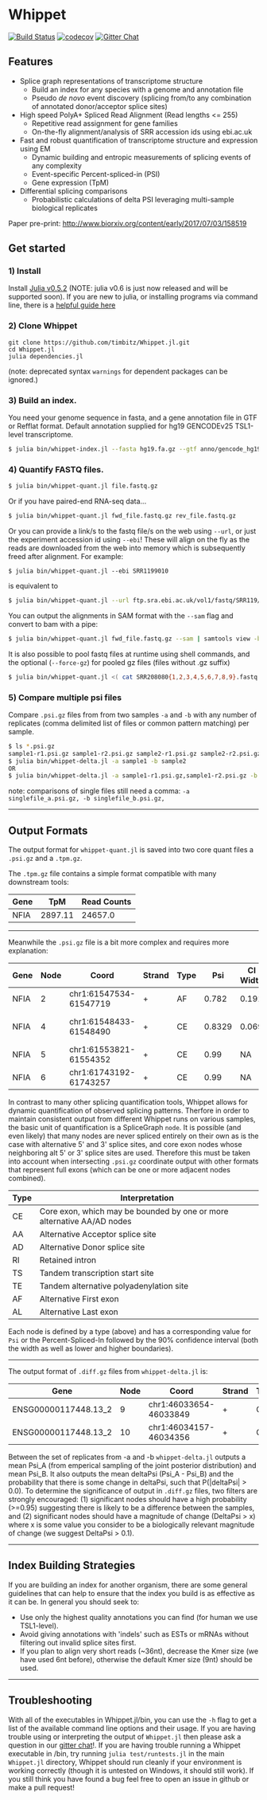 # Whippet

[![Build Status](https://travis-ci.com/timbitz/Whippet.jl.svg?token=R7mZheNGhsReQ7hn2gdf&branch=master)](https://travis-ci.com/timbitz/Whippet.jl)
[![codecov](https://codecov.io/gh/timbitz/Whippet.jl/branch/master/graph/badge.svg?token=RKE7BSr47v)](https://codecov.io/gh/timbitz/Whippet.jl)
[![Gitter Chat](https://img.shields.io/gitter/room/nwjs/nw.js.svg)](https://gitter.im/Whippet-jl/Lobby)

## Features
- Splice graph representations of transcriptome structure
  - Build an index for any species with a genome and annotation file
  - Pseudo _de novo_ event discovery (splicing from/to any combination of annotated donor/acceptor splice sites)
- High speed PolyA+ Spliced Read Alignment (Read lengths <= 255)
  - Repetitive read assignment for gene families
  - On-the-fly alignment/analysis of SRR accession ids using ebi.ac.uk
- Fast and robust quantification of transcriptome structure and expression using EM
  - Dynamic building and entropic measurements of splicing events of any complexity
  - Event-specific Percent-spliced-in (PSI)
  - Gene expression (TpM)
- Differential splicing comparisons
  - Probabilistic calculations of delta PSI leveraging multi-sample biological replicates

Paper pre-print: http://www.biorxiv.org/content/early/2017/07/03/158519

## Get started

### 1) Install 
Install [Julia v0.5.2](https://julialang.org/downloads/oldreleases.html) (NOTE: julia v0.6 is just now released and will be supported soon).  If you are new to julia, or installing programs via command line, there is a [helpful guide here](https://en.wikibooks.org/wiki/Introducing_Julia/Getting_started)

### 2) Clone Whippet

```
git clone https://github.com/timbitz/Whippet.jl.git
cd Whippet.jl
julia dependencies.jl
```
(note: deprecated syntax `warnings` for dependent packages can be ignored.)

### 3) Build an index.  
You need your genome sequence in fasta, and a gene annotation file in GTF or Refflat format. Default annotation supplied for hg19 GENCODEv25 TSL1-level transcriptome.

```bash
$ julia bin/whippet-index.jl --fasta hg19.fa.gz --gtf anno/gencode_hg19.v25.tsl1.gtf.gz
```

### 4) Quantify FASTQ files.
```bash
$ julia bin/whippet-quant.jl file.fastq.gz
```

Or if you have paired-end RNA-seq data...
```bash
$ julia bin/whippet-quant.jl fwd_file.fastq.gz rev_file.fastq.gz
```

Or you can provide a link/s to the fastq file/s on the web using `--url`, or just the experiment accession id using `--ebi`!  These will align on the fly as the reads are downloaded from the web into memory which is subsequently freed after alignment. For example:
```
$ julia bin/whippet-quant.jl --ebi SRR1199010
```
is equivalent to
```bash
$ julia bin/whippet-quant.jl --url ftp.sra.ebi.ac.uk/vol1/fastq/SRR119/000/SRR1199010/SRR1199010.fastq.gz
```

You can output the alignments in SAM format with the `--sam` flag and convert to bam with a pipe:
```bash
$ julia bin/whippet-quant.jl fwd_file.fastq.gz --sam | samtools view -bS - > fwd_file.bam
```

It is also possible to pool fastq files at runtime using shell commands, and the optional (`--force-gz`) for pooled gz files (files without .gz suffix)
```bash
$ julia bin/whippet-quant.jl <( cat SRR208080{1,2,3,4,5,6,7,8,9}.fastq.gz ) --force-gz -o SRR208080_1-9
```

### 5) Compare multiple psi files
Compare `.psi.gz` files from from two samples `-a` and `-b` with any number of replicates (comma delimited list of files or common pattern matching) per sample.
```bash
$ ls *.psi.gz
sample1-r1.psi.gz sample1-r2.psi.gz sample2-r1.psi.gz sample2-r2.psi.gz
$ julia bin/whippet-delta.jl -a sample1 -b sample2
OR
$ julia bin/whippet-delta.jl -a sample1-r1.psi.gz,sample1-r2.psi.gz -b sample2-r1.psi.gz,sample2-r2.psi.gz
```
note: comparisons of single files still need a comma: `-a singlefile_a.psi.gz, -b singlefile_b.psi.gz,`

---

## Output Formats

The output format for `whippet-quant.jl` is saved into two core quant files a `.psi.gz` and a `.tpm.gz`.

The `.tpm.gz` file contains a simple format compatible with many downstream tools:

Gene | TpM | Read Counts
---- | --- | -----------
NFIA | 2897.11 | 24657.0

---

Meanwhile the `.psi.gz` file is a bit more complex and requires more explanation:

Gene | Node | Coord | Strand | Type | Psi | CI Width | CI Lo,Hi | Total Reads | Complexity | Entropy | Inc Paths | Exc Paths
---- | ---- | ----- | ------ | ---- | --- | -------- | -------- | ----------- | ---------- | ------- | --------- | ---------
NFIA | 2 | chr1:61547534-61547719 | + | AF | 0.782 | 0.191 | 0.669,0.86 | 49.0 | K1 | 0.756 | 2-4-5:0.782 | 1-5:0.218
NFIA | 4 | chr1:61548433-61548490 | + | CE | 0.8329 | 0.069 | 0.795,0.864 | 318.0 | K2 | 1.25 | 2-4-5:0.3342,3-4-5:0.4987 | 1-5:0.1671
NFIA | 5 | chr1:61553821-61554352 | + | CE | 0.99 | NA | NA | NA | NA | NA | NA | NA
NFIA | 6 | chr1:61743192-61743257 | + | CE | 0.99 | NA | NA | NA | NA | NA | NA | NA

In contrast to many other splicing quantification tools, Whippet allows for dynamic quantification of observed splicing patterns.  Therfore in order to maintain consistent output from different Whippet runs on various samples, the basic unit of quantification is a SpliceGraph `node`.  It is possible (and even likely) that many nodes are never spliced entirely on their own as is the case with alternative 5' and 3' splice sites, and core exon nodes whose neighboring alt 5' or 3' splice sites are used.  Therefore this must be taken into account when intersecting `.psi.gz` coordinate output with other formats that represent full exons (which can be one or more adjacent nodes combined).


Type | Interpretation
---- | --------------
 CE  | Core exon, which may be bounded by one or more alternative AA/AD nodes
 AA  | Alternative Acceptor splice site
 AD  | Alternative Donor splice site
 RI  | Retained intron
 TS  | Tandem transcription start site
 TE  | Tandem alternative polyadenylation site
 AF  | Alternative First exon
 AL  | Alternative Last exon
 
Each node is defined by a type (above) and has a corresponding value for `Psi` or the Percent-Spliced-In followed by the 90% confidence interval (both the width as well as lower and higher boundaries).

---
The output format of `.diff.gz` files from `whippet-delta.jl` is:

Gene | Node | Coord | Strand | Type | Psi_A | Psi_B | DeltaPsi | Probability | Complexity | Entropy
---- | ---- | ----- | ------ | ---- | ----- | ----- | -------- | ----------- | ---------- | -------
ENSG00000117448.13_2 | 9 | chr1:46033654-46033849 | + | CE | 0.95971 | 0.97876 | -0.019047 | 0.643 | K0 | 0.0   
ENSG00000117448.13_2 | 10 | chr1:46034157-46034356 | + | CE | 0.9115 | 0.69021 | 0.22129 | 0.966 | K1 | 0.874 

Between the set of replicates from -a and -b `whippet-delta.jl` outputs a mean Psi_A (from emperical sampling of the joint posterior distribution) and mean Psi_B.  It also outputs the mean deltaPsi (Psi_A - Psi_B) and the probability that there is some change in deltaPsi, such that P(|deltaPsi| > 0.0). To determine the significance of output in `.diff.gz` files, two filters are strongly encouraged: (1) significant nodes should have a high probability (>=0.95) suggesting there is likely to be a difference between the samples, and (2) significant nodes should have a magnitude of change (DeltaPsi > x) where x is some value you consider to be a biologically relevant magnitude of change (we suggest DeltaPsi > 0.1).

---

## Index Building Strategies

If you are building an index for another organism, there are some general guidelines that can help to ensure that the index you build is as effective as it can be. In general you should seek to:
  * Use only the highest quality annotations you can find (for human we use TSL1-level). 
  * Avoid giving annotations with 'indels' such as ESTs or mRNAs without filtering out invalid splice sites first.
  * If you plan to align very short reads (~36nt), decrease the Kmer size (we have used 6nt before), otherwise the default Kmer size (9nt) should be used.

---

## Troubleshooting

With all of the executables in Whippet.jl/bin, you can use the `-h` flag to get a list of the available command line options and their usage.  If you are having trouble using or interpreting the output of `Whippet.jl` then please ask a question in our [gitter chat](https://gitter.im/Whippet-jl/Lobby)!.  If you are having trouble running a Whippet executable in /bin, try running `julia test/runtests.jl` in the main `Whippet.jl` directory, Whippet should run cleanly if your environment is working correctly (though it is untested on Windows, it should still work).  If you still think you have found a bug feel free to open an issue in github or make a pull request! 
